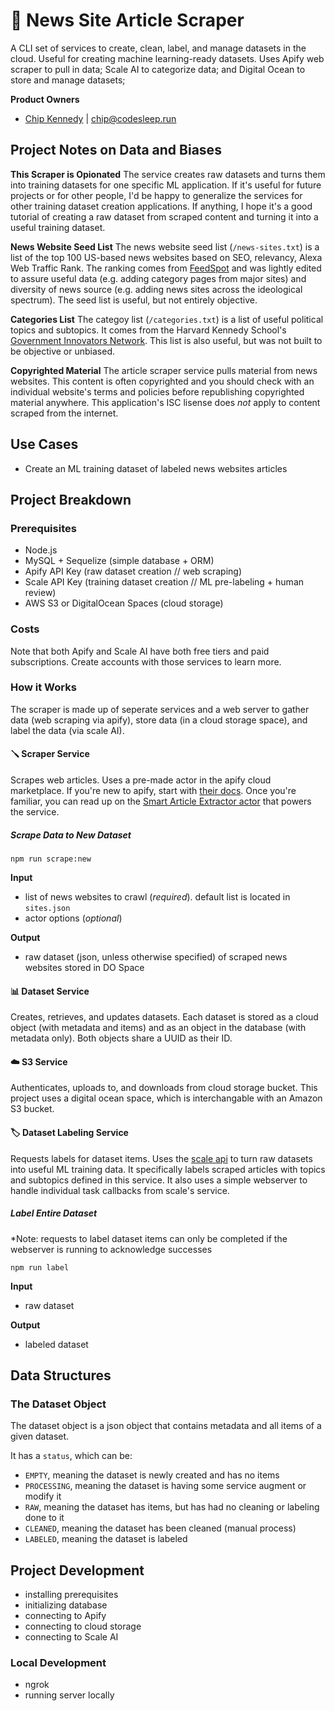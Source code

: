 # 📰 News Site Article Scraper
A CLI set of services to create, clean, label, and manage datasets in the cloud. Useful for creating machine learning-ready datasets. Uses Apify web scraper to pull in data; Scale AI to categorize data; and Digital Ocean to store and manage datasets;

**Product Owners**
- [Chip Kennedy](https://github.com/chippy-kennedy) | chip@codesleep.run

## Project Notes on Data and Biases
**This Scraper is Opionated**
The service creates raw datasets and turns them into training datasets for one specific ML application. If it's useful for future projects or for other people, I'd be happy to generalize the services for other training dataset creation
applications. If anything, I hope it's a good tutorial of creating a raw dataset from scraped content and turning it into a useful training dataset.

**News Website Seed List**
The news website seed list (`/news-sites.txt`) is a list of the top 100 US-based news websites based on SEO, relevancy, Alexa Web Traffic Rank. The ranking comes from [FeedSpot](https://blog.feedspot.com/usa_news_websites/) and was
lightly edited to assure useful data (e.g. adding category pages from major sites) and diversity of news source (e.g. adding news sites across the ideological spectrum). The seed list is useful, but not entirely objective.

**Categories List**
The categoy list (`/categories.txt`) is a list of useful political topics and subtopics. It comes from the Harvard Kennedy School's [Government Innovators Network](https://www.innovations.harvard.edu/find-innovative-solutions/all-topics).
This list is also useful, but was not built to be objective or unbiased.

**Copyrighted Material**
The article scraper service pulls material from news websites. This content is often copyrighted and you should check with an individual website's terms and policies before republishing copyrighted material anywhere.
This application's ISC lisense does *not* apply to content scraped from the internet.

## Use Cases
- Create an ML training dataset of labeled news websites articles

## Project Breakdown
### Prerequisites
- Node.js
- MySQL + Sequelize (simple database + ORM)
- Apify API Key (raw dataset creation // web scraping)
- Scale API Key (training dataset creation // ML pre-labeling + human review)
- AWS S3 or DigitalOcean Spaces (cloud storage)

### Costs
Note that both Apify and Scale AI have both free tiers and paid subscriptions. Create accounts with those services to learn more.

### How it Works
The scraper is made up of seperate services and a web server to gather data (web scraping via apify), store data (in a cloud storage space), and label the data (via scale AI).

#### 🪛  Scraper Service
Scrapes web articles. Uses a pre-made actor in the apify cloud marketplace. If you're new to apify, start with [their docs](https://docs.apify.com/). Once you're familiar, you can read up on the [Smart Article Extractor actor](https://apify.com/lukaskrivka/article-extractor-smart) that
powers the service. 

##### Scrape Data to New Dataset
```
npm run scrape:new
```
**Input**
- list of news websites to crawl (*required*). default list is located in `sites.json` 
- actor options (*optional*)

**Output**
- raw dataset (json, unless otherwise specified) of scraped news websites stored in DO Space

#### 📊 Dataset Service
Creates, retrieves, and updates datasets. Each dataset is stored as a cloud object (with metadata and items) and as an object in the database (with metadata only). Both objects share a UUID as their ID.

#### ☁️ S3 Service
Authenticates, uploads to, and downloads from cloud storage bucket. This project uses a digital ocean space, which is interchangable with an Amazon S3 bucket.

#### 🏷 Dataset Labeling Service
Requests labels for dataset items. Uses the [scale api](https://docs.scale.com/reference) to turn raw datasets into useful ML training data. It specifically labels scraped articles with topics and subtopics defined in this service.
It also uses a simple webserver to handle individual task callbacks from scale's service. 

##### Label Entire Dataset
*Note: requests to label dataset items can only be completed if the webserver is running to acknowledge successes
```
npm run label
```
**Input**
- raw dataset

**Output**
- labeled dataset

## Data Structures
### The Dataset Object
The dataset object is a json object that contains metadata and all items of a given dataset.

It has a `status`, which can be:
- `EMPTY`, meaning the dataset is newly created and has no items
- `PROCESSING`, meaning the dataset is having some service augment or modify it
- `RAW`, meaning the dataset has items, but has had no cleaning or labeling done to it
- `CLEANED`, meaning the dataset has been cleaned (manual process)
- `LABELED`, meaning the dataset is labeled

## Project Development
- installing prerequisites
- initializing database
- connecting to Apify
- connecting to cloud storage
- connecting to Scale AI

### Local Development
- ngrok
- running server locally
